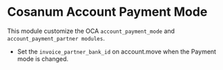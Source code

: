 Cosanum Account Payment Mode
============================

This module customize the OCA `account_payment_mode` and `account_payment_partner modules`.

* Set the `invoice_partner_bank_id` on account.move when the Payment mode is changed.
